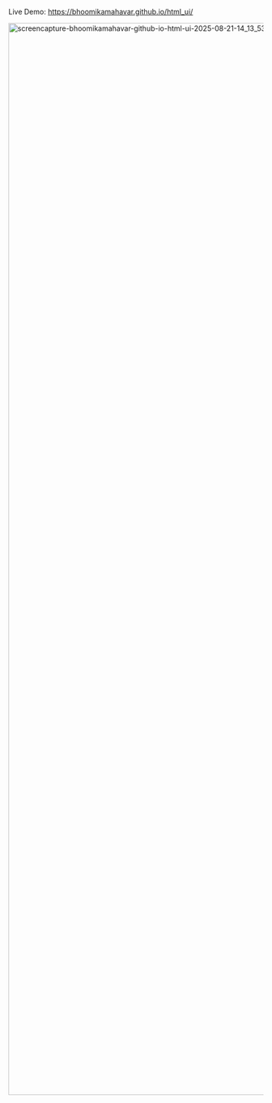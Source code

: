 Live Demo: https://bhoomikamahavar.github.io/html_ui/

<img width="1440" height="2118" alt="screencapture-bhoomikamahavar-github-io-html-ui-2025-08-21-14_13_53" src="https://github.com/user-attachments/assets/1f934752-4d99-49ee-aade-ab70e5ab96ea" />
